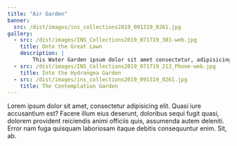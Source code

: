 ```yaml
---
title: "Air Garden"
banner:
  src: /dist/images/ins_collections2019_091319_0261.jpg
gallery:
  - src: /dist/images/INS_Collections2019_071719_301-web.jpg
    title: Onto the Great Lawn
    description: | 
        This Water Garden ipsum dolor sit amet consectetur, adipisicing elit.
  - src: /dist/images/INS_Collections2019_071719_213_Phone-web.jpg
    title: Into the Hydrangea Garden
  - src: /dist/images/ins_collections2019_091319_0261.jpg
    title: The Contemplation Garden
---
```


Lorem ipsum dolor sit amet, consectetur adipisicing elit. Quasi iure accusantium est? Facere illum eius deserunt, doloribus sequi fugit quasi, dolorem provident reiciendis animi officiis quis, assumenda autem deleniti. Error nam fuga quisquam laboriosam itaque debitis consequuntur enim. Sit, ab.